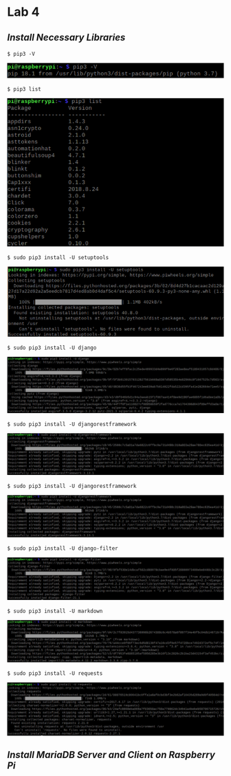 # **Lab 4**
## *Install Necessary Libraries*
 ```ssh
$ pip3 -V
```
![This is an image](https://github.com/cupokoffi8/CPE-322/blob/main/Labs/Lab4/Images/Pip3-V.png)

 ```ssh
$ pip3 list
```
![This is an image](https://github.com/cupokoffi8/CPE-322/blob/main/Labs/Lab4/Images/Pip3List.png)

 ```ssh
$ sudo pip3 install -U setuptools
```
![This is an image](https://github.com/cupokoffi8/CPE-322/blob/main/Labs/Lab4/Images/InstallSetuptools.png)

 ```ssh
$ sudo pip3 install -U django
```
![This is an image](https://github.com/cupokoffi8/CPE-322/blob/main/Labs/Lab4/Images/InstallDjango.png)

 ```ssh
$ sudo pip3 install -U djangorestframework
```
![This is an image](https://github.com/cupokoffi8/CPE-322/blob/main/Labs/Lab4/Images/InstallDjangorestframework.png)

 ```ssh
$ sudo pip3 install -U djangorestframework
```
![This is an image](https://github.com/cupokoffi8/CPE-322/blob/main/Labs/Lab4/Images/InstallDjangorestframework.png)

 ```ssh
 $ sudo pip3 install -U django-filter 
 ``` 
 ![This is an image](https://github.com/cupokoffi8/CPE-322/blob/main/Labs/Lab4/Images/InstallDjangofilter.png)
 
  ```ssh
$ sudo pip3 install -U markdown
```
![This is an image](https://github.com/cupokoffi8/CPE-322/blob/main/Labs/Lab4/Images/InstallMarkdown.png)

  ```ssh
$ sudo pip3 install -U requests
```
![This is an image](https://github.com/cupokoffi8/CPE-322/blob/main/Labs/Lab4/Images/InstallRequests.png)

## *Install MariaDB Server and Client on Raspberry Pi*

